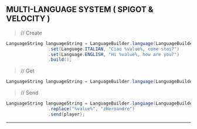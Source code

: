 ## MULTI-LANGUAGE SYSTEM  ( SPIGOT & VELOCITY )

> // Create
```java
LanguageString languageString = LanguageBuilder.language(LanguageBuilder.identifier(this, "hi-user"))
                .set(Language.ITALIAN, "Ciao %value%, come stai?")
                .set(Language.ENGLISH, "Hi %value%, how are you?")
                .build();
```

> // Get
```java
LanguageString languageString = LanguageBuilder.language(LanguageBuilder.identifier(this, "hi-user"));
```

> // Send
```java
LanguageString languageString = LanguageBuilder.language(LanguageBuilder.identifier(this, "hi-user"))
                .replace("%value%", "zHeroandre")
                .send(player);
```

----
